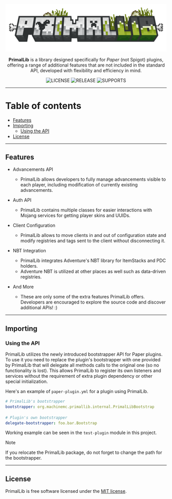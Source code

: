 ![banner](.github/assets/logo.png)

<p align="center"><b>PrimalLib</b> is a library designed
specifically for <i>Paper</i> (not Spigot) plugins,
offering a range of additional features that are not included
in the standard API, developed with flexibility and
efficiency in mind.</p>

<p align="center">
    <img src="https://img.shields.io/github/license/pesekjak/primallib?style=for-the-badge&color=107185" alt="LICENSE">
    <img src="https://img.shields.io/github/v/release/pesekjak/primallib?style=for-the-badge&color=edb228" alt="RELEASE">
    <img src="https://img.shields.io/badge/supports-%201.21-8A2BE2?style=for-the-badge&color=0f9418" alt="SUPPORTS">
</p>

---

# Table of contents
* [Features](#features)
* [Importing](#importing)
  * [Using the API](#using-the-api)
* [License](#license)

---

## Features

* Advancements API
  * PrimalLib allows developers to fully manage advancements visible
    to each player, including modification of currently existing
    advancements.


* Auth API
  * PrimalLib contains multiple classes for easier interactions with
    Mojang services for getting player skins and UUIDs.


* Client Configuration
  * PrimalLib allows to move clients in and out of configuration state and modify
    registries and tags sent to the client without disconnecting it.


* NBT Integration
  * PrimalLib integrates Adventure's NBT library for ItemStacks and
    PDC holders.
  * Adventure NBT is utilized at other places as well such as
    data-driven registries.


* And More
  * These are only some of the extra features PrimalLib offers.
    Developers are encouraged to explore the source code and
    discover additional APIs! :)

---

## Importing

### Using the API

PrimalLib utilizes the newly introduced bootstrapper API for Paper plugins.
To use it you need to replace the plugin's bootstrapper with one provided by
PrimalLib that will delegate all methods calls to the original one (so no functionality
is lost). This allows PrimalLib to register its own listeners and services without
the requirement of extra plugin dependency or other special initialization.

Here's an example of `paper-plugin.yml` for a plugin using PrimalLib.

```yaml
# PrimalLib's bootstrapper
bootstrapper: org.machinemc.primallib.internal.PrimalLibBootstrap

# Plugin's own bootstrapper
delegate-bootstrapper: foo.bar.Bootstrap
```

Working example can be seen in the `test-plugin` module in this project.

> [!NOTE]
> If you relocate the PrimalLib package, do not forget to change the path for the bootstrapper.

---

## License

PrimalLib is free software licensed under the [MIT license](LICENSE).